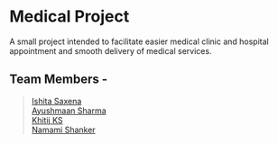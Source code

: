 # Medical Project
A small project intended to facilitate easier medical clinic and hospital appointment and smooth delivery of medical services.  

## Team Members - 
  > [Ishita Saxena](https://github.com/ishita1209)  
  > [Ayushmaan Sharma](https://github.com/ayushman999)  
  > [Khitij KS](https://github.com/vatsks)  
  > [Namami Shanker](https://github.com/vatsks)  
